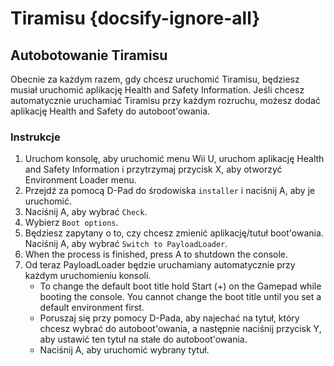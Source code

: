 # Tiramisu {docsify-ignore-all}

## Autobotowanie Tiramisu

Obecnie za każdym razem, gdy chcesz uruchomić Tiramisu, będziesz musiał uruchomić aplikację Health and Safety Information. Jeśli chcesz automatycznie uruchamiać Tiramisu przy każdym rozruchu, możesz dodać aplikację Health and Safety do autoboot'owania.

### Instrukcje

1. Uruchom konsolę, aby uruchomić menu Wii U, uruchom aplikację Health and Safety Information i przytrzymaj przycisk X, aby otworzyć Environment Loader menu.
1. Przejdź za pomocą D-Pad do środowiska `installer` i naciśnij A, aby je uruchomić.
1. Naciśnij A, aby wybrać `Check`.
1. Wybierz `Boot options`.
1. Będziesz zapytany o to, czy chcesz zmienić aplikację/tutuł boot'owania. Naciśnij A, aby wybrać `Switch to PayloadLoader`.
1. When the process is finished, press A to shutdown the console.
1. Od teraz PayloadLoader będzie uruchamiany automatycznie przy każdym uruchomieniu konsoli.
    - To change the default boot title hold Start (+) on the Gamepad while booting the console. You cannot change the boot title until you set a default environment first.
    - Poruszaj się przy pomocy D-Pada, aby najechać na tytuł, który chcesz wybrać do autoboot'owania, a następnie naciśnij przycisk Y, aby ustawić ten tytuł na stałe do autoboot'owania.
    - Naciśnij A, aby uruchomić wybrany tytuł.

